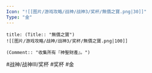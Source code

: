 ```yaml
---
Icon: "![[图片/游戏攻略/战神/战神3/奖杯/無價之寶.png|30]]"
Type: "金"
---
```

```ad-common-gold-trophy
title: (Title:: "無價之寶")
![[图片/游戏攻略/战神/战神3/奖杯/無價之寶.png|100]]

(Comment:: "收集所有『神聖財產』。")
```

#战神/战神III/奖杯 #奖杯 #金

